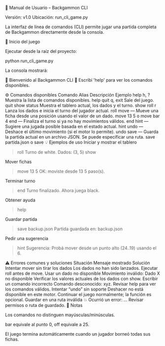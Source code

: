 🧭 Manual de Usuario – Backgammon CLI

Versión: v1.0
Ubicación: run_cli_game.py

La interfaz de línea de comandos (CLI) permite jugar una partida completa de Backgammon directamente desde la consola.

🧩 Inicio del juego

Ejecutar desde la raíz del proyecto:

python run_cli_game.py


La consola mostrará:

🎲 Bienvenido al Backgammon CLI 🎲
Escribí 'help' para ver los comandos disponibles.
>

⚙️ Comandos disponibles
Comando	Alias	Descripción	Ejemplo
help	h, ?	Muestra la lista de comandos disponibles.	help
quit	q, exit	Sale del juego.	quit
show	status	Muestra el tablero actual, los dados y el turno.	show
roll	r	Lanza los dados e inicia el turno del jugador actual.	roll
move	—	Mueve una ficha desde una posición usando el valor de un dado.	move 13 5 o move bar 4
end	—	Finaliza el turno si ya no hay movimientos válidos.	end
hint	—	Sugiere una jugada posible basada en el estado actual.	hint
undo	—	Deshace el último movimiento (si el motor lo permite).	undo
save	—	Guarda la partida actual en un archivo JSON. Se puede especificar una ruta.	save partida.json o save
💡 Ejemplos de uso
Iniciar y mostrar el tablero
> roll
Turno de white. Dados: (3, 5)
> show

Mover fichas
> move 13 5
OK: moviste desde 13 5 paso(s).

Terminar turno
> end
Turno finalizado. Ahora juega black.

Obtener ayuda
> help

Guardar partida
> save backup.json
Partida guardada en: backup.json

Pedir una sugerencia
> hint
Sugerencia: Probá mover desde un punto alto (24..19) usando el 6.

⚠️ Errores comunes y soluciones
Situación	Mensaje mostrado	Solución
Intentar mover sin tirar los dados	Los dados no han sido lanzados.	Ejecutar roll antes de move.
Usar un dado no disponible	Movimiento inválido: Dado X no disponible	Verificar los valores actuales de los dados con show.
Escribir un comando incorrecto	Comando desconocido: xyz.	Revisar help para ver los comandos válidos.
Intentar “undo” sin soporte	Deshacer no está disponible en este motor.	Continuar el juego normalmente; la función es opcional.
Guardar en una ruta inválida	💥 Ocurrió un error: ...	Revisar permisos o ruta de guardado.
📄 Notas

Los comandos no distinguen mayúsculas/minúsculas.

bar equivale al punto 0, off equivale a 25.

El juego termina automáticamente cuando un jugador borneó todas sus fichas.
